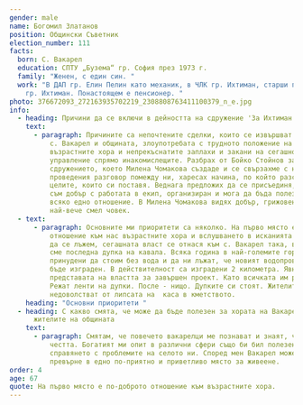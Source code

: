 ```yaml
---
gender: male
name: Богомил Златанов
position: Общински Съветник
election_number: 111
facts:
  born: С. Вакарел
  education: СПТУ „Бузема“ гр. София през 1973 г.
  family: "Женен, с един син. "
  work: "В ДАП гр. Елин Пелин като механик, в ЧЛК гр. Ихтиман, старши полицай в
    гр. Ихтиман. Понастоящем е пенсионер. "
photo: 376672093_272163935702219_2308808763411100379_n_e.jpg 
info:
  - heading: Причини да се включи в дейността на сдружение 'За Ихтиман'
    text:
      - paragraph: Причините са непочтените сделки, които се извършват на територията на
          с. Вакарел и общината, злоупотребата с трудното положение на
          възрастните хора и непрекъснатите заплахи и закани на сегашното
          управление спрямо инакомислещите. Разбрах от Бойко Стойнов за
          сдружението, което Милена Чомакова създаде и се свързахме с нея. След
          проведения разговор помежду ни, харесах начина, по който разсъждава и
          целите, които си поставя. Веднага предложих да се присъединя, защото
          съм добър с работата в екип, организиран и мога да бъда полезен във
          всяко едно отношение. В Милена Чомакова видях добър, грижовен и
          най-вече смел човек.
  - text:
      - paragraph: Основните ми приоритети са няколко. На първо място е по-доброто
          отношение към нас възрастните хора и вслушването в исканията ни. Няма
          да се лъжем, сегашната власт се отнася към с. Вакарел така, все едно
          сме последна дупка на кавала. Всяка година в най-големите горещини сме
          принудени да стоим без вода и да ни лъжат, че новият водопровод ще
          бъде изграден. В действителност са изградени 2 километра. Явно това е
          представата на властта за завършен проект. Като всичката им работа.
          Режат ленти на дупки. После - нищо. Дупките си стоят. Жителите
          недоволстват от липсата на  каса в кметството.
    heading: "Основни приоритети "
  - heading: С какво смята, че може да бъде полезен за хората на Вакарел и за
      жителите на общината
    text:
      - paragraph: Смятам, че повечето вакарелци ме познават и знаят, че съм човек на
          честта. Богатият ми опит в различни сфери също би бил полезен за
          справянето с проблемите на селото ни. Според мен Вакарел може да се
          превърне в едно по-приятно и приветливо място за живеене.
order: 4
age: 67
quote: На първо място е по-доброто отношение към възрастните хора.
---
```


